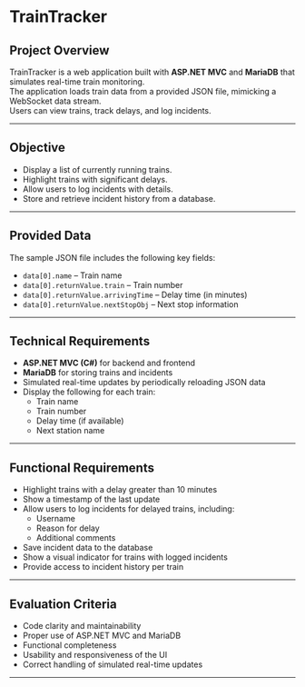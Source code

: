 # TrainTracker

## Project Overview
TrainTracker is a web application built with **ASP.NET MVC** and **MariaDB** that simulates real-time train monitoring.  
The application loads train data from a provided JSON file, mimicking a WebSocket data stream.  
Users can view trains, track delays, and log incidents.

---

## Objective
- Display a list of currently running trains.
- Highlight trains with significant delays.
- Allow users to log incidents with details.
- Store and retrieve incident history from a database.

---

## Provided Data
The sample JSON file includes the following key fields:
- `data[0].name` – Train name
- `data[0].returnValue.train` – Train number
- `data[0].returnValue.arrivingTime` – Delay time (in minutes)
- `data[0].returnValue.nextStopObj` – Next stop information

---

## Technical Requirements
- **ASP.NET MVC (C#)** for backend and frontend
- **MariaDB** for storing trains and incidents
- Simulated real-time updates by periodically reloading JSON data
- Display the following for each train:
    - Train name
    - Train number
    - Delay time (if available)
    - Next station name

---

## Functional Requirements
- Highlight trains with a delay greater than 10 minutes
- Show a timestamp of the last update
- Allow users to log incidents for delayed trains, including:
    - Username
    - Reason for delay
    - Additional comments
- Save incident data to the database
- Show a visual indicator for trains with logged incidents
- Provide access to incident history per train

---

## Evaluation Criteria
- Code clarity and maintainability
- Proper use of ASP.NET MVC and MariaDB
- Functional completeness
- Usability and responsiveness of the UI
- Correct handling of simulated real-time updates

---

